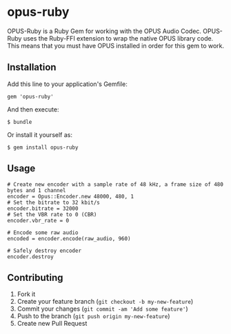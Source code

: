 # opus-ruby

OPUS-Ruby is a Ruby Gem for working with the OPUS Audio Codec.
OPUS-Ruby uses the Ruby-FFI extension to wrap the native OPUS library code.
This means that you must have OPUS installed in order for this gem to work.

## Installation

Add this line to your application's Gemfile:

    gem 'opus-ruby'

And then execute:

    $ bundle

Or install it yourself as:

    $ gem install opus-ruby

## Usage

    # Create new encoder with a sample rate of 48 kHz, a frame size of 480 bytes and 1 channel
    encoder = Opus::Encoder.new 48000, 480, 1
    # Set the bitrate to 32 kbit/s
    encoder.bitrate = 32000
    # Set the VBR rate to 0 (CBR)
    encoder.vbr_rate = 0

    # Encode some raw audio
    encoded = encoder.encode(raw_audio, 960)

    # Safely destroy encoder
    encoder.destroy

## Contributing

1. Fork it
2. Create your feature branch (`git checkout -b my-new-feature`)
3. Commit your changes (`git commit -am 'Add some feature'`)
4. Push to the branch (`git push origin my-new-feature`)
5. Create new Pull Request
